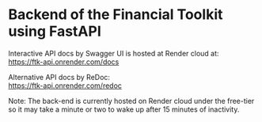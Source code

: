 # Backend of the Financial Toolkit using FastAPI

Interactive API docs by Swagger UI is hosted at Render cloud at:\
https://ftk-api.onrender.com/docs

Alternative API docs by ReDoc:\
https://ftk-api.onrender.com/redoc

Note: The back-end is currently hosted on Render cloud under the free-tier so it may take a minute or two to wake up after 15 minutes of inactivity.